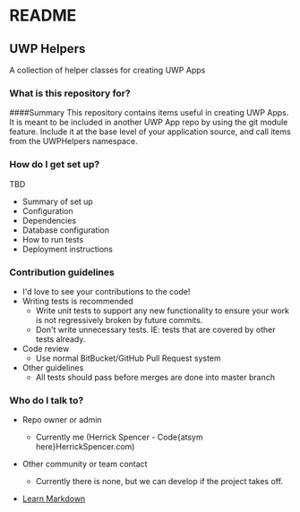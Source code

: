 # README #
## UWP Helpers ##

A collection of helper classes for creating UWP Apps

### What is this repository for? ###
####Summary
This repository contains items useful in creating UWP Apps. It is meant to be included in another UWP App repo by using the git module feature. Include it at the base level of your application source, and call items from the UWPHelpers namespace.

### How do I get set up? ###
TBD
* Summary of set up
* Configuration
* Dependencies
* Database configuration
* How to run tests
* Deployment instructions

### Contribution guidelines ###
* I'd love to see your contributions to the code!
* Writing tests is recommended
	* Write unit tests to support any new functionality to ensure your work is not regressively broken by future commits.
	* Don't write unnecessary tests. IE: tests that are covered by other tests already.
* Code review
	* Use normal BitBucket/GitHub Pull Request system
* Other guidelines
 	* All tests should pass before merges are done into master branch


### Who do I talk to? ###

* Repo owner or admin
	* Currently me (Herrick Spencer - Code{atsym here}HerrickSpencer.com)
* Other community or team contact
	* Currently there is none, but we can develop if the project takes off.

* [Learn Markdown](https://bitbucket.org/tutorials/markdowndemo)